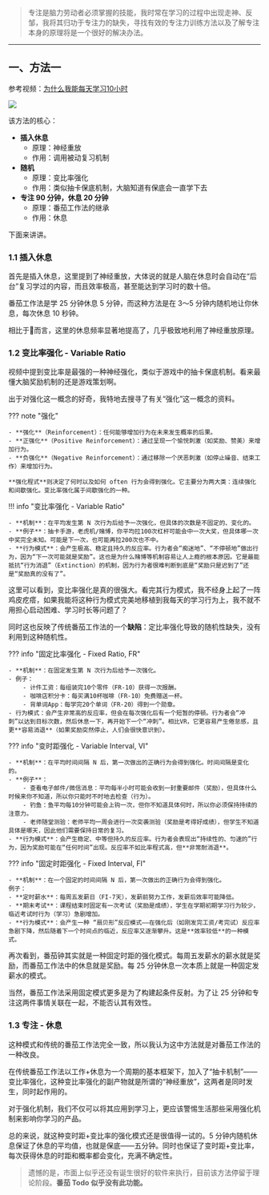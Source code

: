 > 专注是脑力劳动者必须掌握的技能，我时常在学习的过程中出现走神、反邹，我将其归功于专注力的缺失，寻找有效的专注力训练方法以及了解专注本身的原理将是一个很好的解决办法。

---
## 一、方法一

参考视频：[为什么我能每天学习10小时](https://www.bilibili.com/video/BV1naLozQEBq?spm_id_from=333.788.player.player_end_recommend_autoplay&vd_source=c8849d16983c084fd928d0fca77f80ad)

![](https://ccccooh.oss-cn-hangzhou.aliyuncs.com/img/202509130048347.png)

该方法的核心：

- **插入休息**
	- 原理：神经重放
	- 作用：调用被动复习机制
- **随机**
	- 原理：变比率强化
	- 作用：类似抽卡保底机制，大脑知道有保底会一直学下去
- **专注 90 分钟，休息 20 分钟**
	- 原理：番茄工作法的继承
	- 作用：休息

下面来讲讲。

### 1.1 插入休息

首先是插入休息，这里提到了神经重放，大体说的就是人脑在休息时会自动在“后台”复习学过的内容，而且效率极高，甚至能达到学习时的数十倍。

番茄工作法是学 25 分钟休息 5 分钟，而这种方法是在 3～5 分钟内随机地让你休息，每次休息 10 秒钟。

相比于🍅而言，这里的休息频率显著地提高了，几乎极致地利用了神经重放原理。

### 1.2 变比率强化 - Variable Ratio

视频中提到变比率是最强的一种神经强化，类似于游戏中的抽卡保底机制。看来最懂大脑奖励机制的还是游戏策划啊。

出于对强化这一概念的好奇，我特地去搜寻了有关“强化”这一概念的资料。

??? note "强化"

	- **强化**（Reinforcement）：任何能够增加行为在未来发生概率的后果。
	- **正强化**（Positive Reinforcement）：通过呈现一个愉悦刺激（如奖励、赞美）来增加行为。
	- **负强化**（Negative Reinforcement）：通过移除一个厌恶刺激（如停止噪音、结束工作）来增加行为。

	**强化程式**则决定了何时以及如何 often 行为会得到强化。它主要分为两大类：连续强化和间歇强化。变比率强化属于间歇强化的一种。

!!! info "变比率强化 - Variable Ratio"

	- **机制**：在平均发生第 N 次行为后给予一次强化，但具体的次数是不固定的、变化的。
	- **例子**：抽卡手游，老虎机/赌博，你平均拉100次杠杆可能会中一次大奖，但具体哪一次中奖完全未知。可能是下一次，也可能再拉200次也不中。
	- **行为模式**：会产生极高、稳定且持久的反应率。行为者会“痴迷地”、“不停顿地”做出行为，因为“下一次可能就是奖励”。这也是为什么赌博等机制容易让人上瘾的根本原因。它是最能抵抗“行为消退”（Extinction）的机制，因为行为者很难判断到底是“奖励只是迟到了”还是“奖励真的没有了”。


这里可以看到，变比率强化是真的很强大。看完其行为模式，我不经身上起了一阵鸡皮疙瘩，如果我能将这种行为模式完美地移植到我每天的学习行为上，我不就不用担心启动困难、学习时长等问题了？

同时这也反映了传统番茄工作法的一个**缺陷**：定比率强化导致的随机性缺失，没有利用到这种随机性。

??? info "固定比率强化 - Fixed Ratio, FR"

	- **机制**：在固定发生第 N 次行为后给予一次强化。
	- 例子：
		- 计件工资：每组装完10个零件（FR-10）获得一次报酬。
		- 咖啡店积分卡：每买满10杯咖啡（FR-10）免费赠送一杯。
		- 背单词App：每学完20个单词（FR-20）得到一个勋章。
	- 行为模式：会产生非常高的反应率，但会在每次强化后有一个短暂的停顿。行为者会“冲刺”以达到目标次数，然后休息一下，再开始下一个“冲刺”。相比VR，它更容易产生倦怠感，且更**容易消退**（如果奖励突然停止，人们会很快意识到）。

??? info "变时距强化 - Variable Interval, VI"

	- **机制**：在平均时间间隔 N 后，第一次做出的正确行为会得到强化。时间间隔是变化的。
	- **例子**：
		- 查看电子邮件/微信消息：平均每半小时可能会收到一封重要邮件（奖励），但具体什么时候来你不知道，所以你只能时不时地去检查（行为）。
		- 钓鱼：鱼平均每10分钟可能会上钩一次，但你不知道具体何时，所以你必须保持持续的注意力。
		- 老师随堂测验：老师平均一周会进行一次突袭测验（奖励是考得好成绩），但学生不知道具体是哪天，因此他们需要保持日常的复习。
	- **行为模式**：会产生稳定、中等但持久的反应率。行为者会表现出“持续性的、匀速的”行为，因为奖励可能在“任何时间”出现。反应率不如比率程式高，但**非常耐消退**。

??? info "固定时距强化 - Fixed Interval, FI"

	- **机制**：在一个固定的时间间隔 N 后，第一次做出的正确行为会得到强化。
	例子：
	- **定时薪水**：每周五发薪日（FI-7天），发薪前努力工作，发薪后效率可能降低。
	- **期末考试**：课程结束时固定有一次考试（奖励是成绩），学生在学期初期学习行为较少，临近考试时行为（学习）急剧增加。
	- **行为模式**：会产生一种 “扇贝形”反应模式——在强化后（如刚发完工资/考完试）反应率急剧下降，然后随着下一个时间点的临近，反应率又逐渐攀升。这是**效率较低**的一种模式。


再次看到，番茄钟其实就是一种固定时距的强化模式。每周五发薪水的薪水就是奖励，而番茄工作法中的休息就是奖励。每 25 分钟休息一次本质上就是一种固定发薪水的模式。

当然，番茄工作法采用固定模式更多是为了构建起条件反射。为了让 25 分钟和专注这两件事情关联在一起，不能否认其有效性。

### 1.3 专注 - 休息

这种模式和传统的番茄工作法完全一致，所以我认为这中方法就是对番茄工作法的一种改良。

在传统番茄工作法以工作+休息为一个周期的基本框架下，加入了“抽卡机制”——变比率强化，这种变比率强化的副产物就是所谓的“神经重放”，这两者是同时发生，同时起作用的。

对于强化机制，我们不仅可以将其应用到学习上，更应该警惕生活那些采用强化机制来影响你学习的产品。

总的来说，就这种变时距+变比率的强化模式还是很值得一试的。5 分钟内随机休息保证了休息的平均值，也就是保底——五分钟。同时也保证了变时距+变比率，每次获得休息的时距和概率都会变化，充满不确定性。

> 遗憾的是，市面上似乎还没有诞生很好的软件来执行，目前该方法停留于理论阶段。**番茄 Todo 似乎没有此功能。**